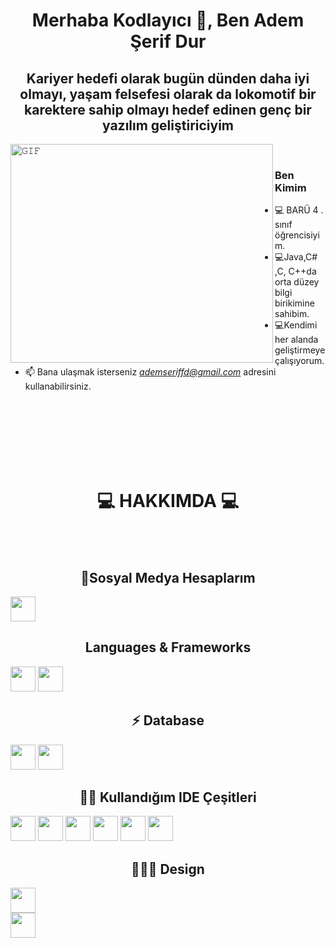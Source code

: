 <h1 align="center">Merhaba Kodlayıcı 👋, Ben Adem Şerif Dur  </h1>
<h2 align="center">Kariyer hedefi olarak bugün dünden daha iyi olmayı, yaşam felsefesi  olarak da lokomotif bir karektere  sahip olmayı hedef edinen genç bir yazılım geliştiriciyim</h2>
 <a target="_blanka"><img align="left" height="350" width="420" alt="𝙶𝙸𝙵" src="https://github.com/JayantGoel001/JayantGoel001/blob/master/GIF/image.gif"></a>
<br/>

### Ben Kimim
- :computer:  BARÜ 4 . sınıf öğrencisiyim.  
- :computer:Java,C# ,C, C++da orta düzey bilgi birikimine sahibim. 
- :computer:Kendimi her alanda geliştirmeye çalışıyorum. 
- 📫 Bana ulaşmak isterseniz *ademseriffd@gmail.com* adresini kullanabilirsiniz. 


<p align="center"> 
</p>
<br></br><br></br><br></br>
<h1 align="center"> 💻 HAKKIMDA 💻 </h1>
<br></br>
 <h2 align="center">🤝Sosyal Medya Hesaplarım </h2>
<p align="left">
<a href="https://www.instagram.com/ademseriff/" target="blank"><img align="center" src="https://upload.wikimedia.org/wikipedia/commons/thumb/e/e7/Instagram_logo_2016.svg/1200px-Instagram_logo_2016.svg.png"  height="40" width="40" /></a>
</p>

<h2 align="center">Languages & Frameworks</h2>

<p align="center">
  
<code><img height="40" width="40" src="https://cdn.icon-icons.com/icons2/2415/PNG/512/csharp_original_logo_icon_146578.png"></code>
<code><img height="40" width="40" src="https://cdn.iconscout.com/icon/free/png-256/java-60-1174953.png"></code>
</p>

<h2 align="center">⚡ Database</h2>

<p align="center">
  
<code><img height="40" width="40" src="https://upload.wikimedia.org/wikipedia/commons/thumb/2/29/Postgresql_elephant.svg/1200px-Postgresql_elephant.svg.png"></code>
<code><img height="40" width="40" src="https://img.icons8.com/color/480/microsoft-sql-server.png"></code>

</p>

<h2 align="center">👩‍💻 Kullandığım IDE Çeşitleri</h2>

<p align="center">
  
<code><img height="40" width="40" src="https://static.wikia.nocookie.net/logopedia/images/e/e4/Visual_Studio_2013_Logo.svg/revision/latest/scale-to-width-down/250?cb=20191221122625"></code>
<code><img height="40" width="40" src="https://img.utdstc.com/icon/ebd/c75/ebdc759e8c0dd0f603ea13620f6f2ff5221bc73ac9a823e9356ca7e09b90488a:200"></code>
<code><img height="40" width="40" src="https://brandslogos.com/wp-content/uploads/images/eclipse-logo-vector.svg"></code>
<code><img height="40" width="40" src="https://github.com/onursonmez37/PatikaJava101/blob/main/Maa%C5%9FHesaplama/png/0_DAfzCL4fuZltCqk3.png"></code>
<code><img height="40" width="40" src="https://github.com/onursonmez37/PatikaJava101/blob/main/Maa%C5%9FHesaplama/png/dreamwewar.png"></code>
 <code><img height="40" width="40" src="https://github.com/onursonmez37/PatikaJava101/blob/main/Maa%C5%9FHesaplama/png/png-transparent-android-studio-integrated-development-environment-software-development-emulator-android-logo-emulator-mobile-app-development.png"></code>
</p>
<h2 align="center">👩‍🖍📐 Design</h2>

<p align="center">
  
<code><img height="40" width="40" src="https://upload.wikimedia.org/wikipedia/commons/thumb/a/af/Adobe_Photoshop_CC_icon.svg/1200px-Adobe_Photoshop_CC_icon.svg.png">
<code><img height="40" width="40" src="https://github.com/onursonmez37/PatikaJava101/blob/main/Maa%C5%9FHesaplama/png/adobe-fireworks-cs6-logo-43F54335BF-seeklogo.com.png"></code>
